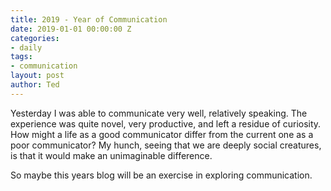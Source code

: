 ```yaml
---
title: 2019 - Year of Communication
date: 2019-01-01 00:00:00 Z
categories:
- daily
tags:
- communication
layout: post
author: Ted
---
```


Yesterday I was able to communicate very well, relatively speaking. The experience was quite novel, very productive, and left a residue of curiosity. How might a life as a good communicator differ from the current one as a poor communicator? My hunch, seeing that we are deeply social creatures, is that it would make an unimaginable difference.

So maybe this years blog will be an exercise in exploring communication.  
